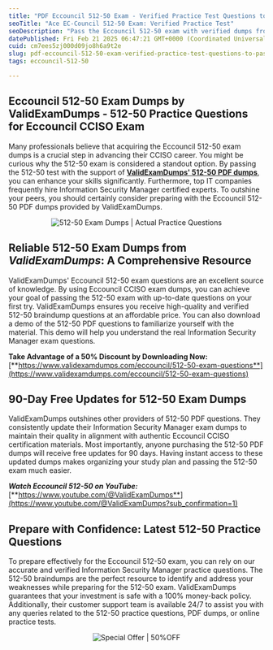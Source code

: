 ```yaml
---
title: "PDF Eccouncil 512-50 Exam - Verified Practice Test Questions to Pass ASAP!"
seoTitle: "Ace EC-Council 512-50 Exam: Verified Practice Test"
seoDescription: "Pass the Eccouncil 512-50 exam with verified dumps from ValidExamDumps. Get 50% off and 90-day free updates. Prepare confidently!"
datePublished: Fri Feb 21 2025 06:47:21 GMT+0000 (Coordinated Universal Time)
cuid: cm7ees5zj000d09jo8h6a9t2e
slug: pdf-eccouncil-512-50-exam-verified-practice-test-questions-to-pass-asap
tags: eccouncil-512-50

---
```


## **Eccouncil 512-50 Exam Dumps by ValidExamDumps - 512-50 Practice Questions for Eccouncil CCISO Exam**

Many professionals believe that acquiring the Eccouncil 512-50 exam dumps is a crucial step in advancing their CCISO career. You might be curious why the 512-50 exam is considered a standout option. By passing the 512-50 test with the support of [**ValidExamDumps' 512-50 PDF dumps**](https://www.validexamdumps.com/eccouncil/512-50-exam-questions), you can enhance your skills significantly. Furthermore, top IT companies frequently hire Information Security Manager certified experts. To outshine your peers, you should certainly consider preparing with the Eccouncil 512-50 PDF dumps provided by ValidExamDumps.

<center><img src="https://www.validexamdumps.com/uploads/banners/1709651572_Banner29.png" alt="512-50 Exam Dumps | Actual Practice Questions" /></center>

## **Reliable 512-50 Exam Dumps from *ValidExamDumps*: A Comprehensive Resource**

ValidExamDumps' Eccouncil 512-50 exam questions are an excellent source of knowledge. By using Eccouncil CCISO exam dumps, you can achieve your goal of passing the 512-50 exam with up-to-date questions on your first try. ValidExamDumps ensures you receive high-quality and verified 512-50 braindump questions at an affordable price. You can also download a demo of the 512-50 PDF questions to familiarize yourself with the material. This demo will help you understand the real Information Security Manager exam questions.

**Take Advantage of a 50% Discount by Downloading Now:** [**https://www.validexamdumps.com/eccouncil/512-50-exam-questions**](https://www.validexamdumps.com/eccouncil/512-50-exam-questions)

## **90-Day Free Updates for 512-50 Exam Dumps**

ValidExamDumps outshines other providers of 512-50 PDF questions. They consistently update their Information Security Manager exam dumps to maintain their quality in alignment with authentic Eccouncil CCISO certification materials. Most importantly, anyone purchasing the 512-50 PDF dumps will receive free updates for 90 days. Having instant access to these updated dumps makes organizing your study plan and passing the 512-50 exam much easier.

***Watch Eccouncil 512-50 on YouTube:*** [**https://www.youtube.com/@ValidExamDumps**](https://www.youtube.com/@ValidExamDumps?sub_confirmation=1)

## **Prepare with Confidence: Latest 512-50 Practice Questions**

To prepare effectively for the Eccouncil 512-50 exam, you can rely on our accurate and verified Information Security Manager practice questions. The 512-50 braindumps are the perfect resource to identify and address your weaknesses while preparing for the 512-50 exam. ValidExamDumps guarantees that your investment is safe with a 100% money-back policy. Additionally, their customer support team is available 24/7 to assist you with any queries related to the 512-50 practice questions, PDF dumps, or online practice tests.

<center><img src="https://www.validexamdumps.com/uploads/banners/1705933924_Latest_Exam_B-14.png" alt="Special Offer | 50%OFF" /></center>